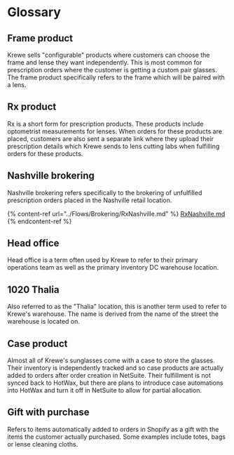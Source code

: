 # Glossary

## Frame product

Krewe sells "configurable" products where customers can choose the frame and lense they want independently. This is most common for prescription orders where the customer is getting a custom pair glasses. The frame product specifically refers to the frame which will be paired with a lens.

## Rx product

Rx is a short form for prescription products. These products include optometrist measurements for lenses. When orders for these products are placed, customers are also sent a separate link where they upload their prescription details which Krewe sends to lens cutting labs when fulfilling orders for these products.

## Nashville brokering

Nashville brokering refers specifically to the brokering of unfulfilled prescription orders placed in the Nashville retail location.

{% content-ref url="../Flows/Brokering/RxNashville.md" %}
[RxNashville.md](../Flows/Brokering/RxNashville.md)
{% endcontent-ref %}

## Head office

Head office is a term often used by Krewe to refer to their primary operations team as well as the primary inventory DC warehouse location.

## 1020 Thalia

Also referred to as the "Thalia" location, this is another term used to refer to Krewe's warehouse. The name is derived from the name of the street the warehouse is located on.

## Case product

Almost all of Krewe's sunglasses come with a case to store the glasses. Their inventory is independently tracked and so case products are actually added to orders after order creation in NetSuite. Their fulfillment is not synced back to HotWax, but there are plans to introduce case automations into HotWax and turn it off in NetSuite to allow for partial allocation.

## Gift with purchase

Refers to items automatically added to orders in Shopify as a gift with the items the customer actually purchased. Some examples include totes, bags or lense cleaning cloths.
